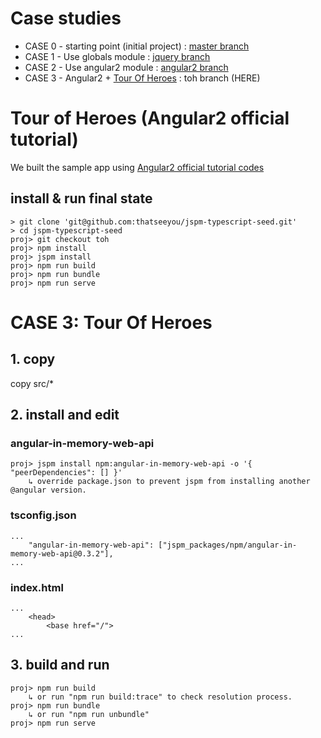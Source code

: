 # Case studies
* CASE 0 - starting point (initial project) : [master branch](https://github.com/thatseeyou/jspm-typescript-seed/tree/master)
* CASE 1 - Use globals module : [jquery branch](https://github.com/thatseeyou/jspm-typescript-seed/tree/jquery)
* CASE 2 - Use angular2 module : [angular2 branch](https://github.com/thatseeyou/jspm-typescript-seed/tree/angular2)
* CASE 3 - Angular2 + [Tour Of Heroes](https://angular.io/docs/ts/latest/tutorial/) : toh branch (HERE)

# Tour of Heroes (Angular2 official tutorial)
We built the sample app using [Angular2 official tutorial codes](https://angular.io/resources/zips/toh-6/toh-6.zip)
## install & run final state
```
> git clone 'git@github.com:thatseeyou/jspm-typescript-seed.git'
> cd jspm-typescript-seed
proj> git checkout toh
proj> npm install
proj> jspm install
proj> npm run build
proj> npm run bundle
proj> npm run serve
```

# CASE 3: Tour Of Heroes
## 1. copy
copy src/*

## 2. install and edit
### angular-in-memory-web-api
```
proj> jspm install npm:angular-in-memory-web-api -o '{ "peerDependencies": [] }'
    ↳ override package.json to prevent jspm from installing another @angular version.
```

### tsconfig.json
```
...
	"angular-in-memory-web-api": ["jspm_packages/npm/angular-in-memory-web-api@0.3.2"],
...
```

### index.html
```
...
    <head>
        <base href="/">
...
```

## 3. build and run
```
proj> npm run build 
    ↳ or run "npm run build:trace" to check resolution process.
proj> npm run bundle
    ↳ or run "npm run unbundle"
proj> npm run serve
```
